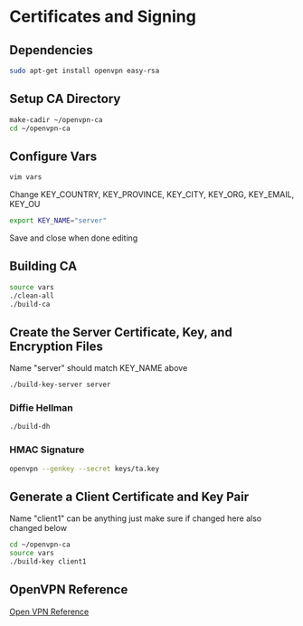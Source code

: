 # Certificates and Signing

## Dependencies

```bash
sudo apt-get install openvpn easy-rsa
```

## Setup CA Directory

```bash
make-cadir ~/openvpn-ca
cd ~/openvpn-ca
```

## Configure Vars

```bash
vim vars
```

Change KEY_COUNTRY, KEY_PROVINCE, KEY_CITY, KEY_ORG, KEY_EMAIL, KEY_OU

```bash
export KEY_NAME="server"
```
 Save and close when done editing
 
## Building CA
 
```bash
source vars
./clean-all
./build-ca
```

## Create the Server Certificate, Key, and Encryption Files

Name "server" should match KEY_NAME above
```bash
./build-key-server server
```

### Diffie Hellman

```bash
./build-dh
```

### HMAC Signature

```bash
openvpn --genkey --secret keys/ta.key
```

## Generate a Client Certificate and Key Pair

Name "client1" can be anything just make sure if changed here also changed below
```bash
cd ~/openvpn-ca
source vars
./build-key client1
```


## OpenVPN Reference
[Open VPN Reference](https://www.digitalocean.com/community/tutorials/how-to-set-up-an-openvpn-server-on-ubuntu-16-04)